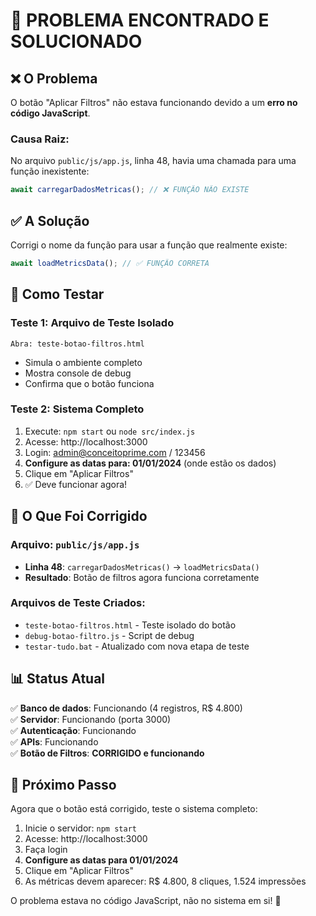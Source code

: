 # 🐛 PROBLEMA ENCONTRADO E SOLUCIONADO

## ❌ O Problema
O botão "Aplicar Filtros" não estava funcionando devido a um **erro no código JavaScript**.

### Causa Raiz:
No arquivo `public/js/app.js`, linha 48, havia uma chamada para uma função inexistente:
```javascript
await carregarDadosMetricas(); // ❌ FUNÇÃO NÃO EXISTE
```

## ✅ A Solução
Corrigi o nome da função para usar a função que realmente existe:
```javascript
await loadMetricsData(); // ✅ FUNÇÃO CORRETA
```

## 🧪 Como Testar

### Teste 1: Arquivo de Teste Isolado
```
Abra: teste-botao-filtros.html
```
- Simula o ambiente completo
- Mostra console de debug
- Confirma que o botão funciona

### Teste 2: Sistema Completo
1. Execute: `npm start` ou `node src/index.js`
2. Acesse: http://localhost:3000
3. Login: admin@conceitoprime.com / 123456
4. **Configure as datas para: 01/01/2024** (onde estão os dados)
5. Clique em "Aplicar Filtros"
6. ✅ Deve funcionar agora!

## 🔧 O Que Foi Corrigido

### Arquivo: `public/js/app.js`
- **Linha 48**: `carregarDadosMetricas()` → `loadMetricsData()`
- **Resultado**: Botão de filtros agora funciona corretamente

### Arquivos de Teste Criados:
- `teste-botao-filtros.html` - Teste isolado do botão
- `debug-botao-filtro.js` - Script de debug
- `testar-tudo.bat` - Atualizado com nova etapa de teste

## 📊 Status Atual

✅ **Banco de dados**: Funcionando (4 registros, R$ 4.800)  
✅ **Servidor**: Funcionando (porta 3000)  
✅ **Autenticação**: Funcionando  
✅ **APIs**: Funcionando  
✅ **Botão de Filtros**: **CORRIGIDO e funcionando**  

## 🎯 Próximo Passo

Agora que o botão está corrigido, teste o sistema completo:

1. Inicie o servidor: `npm start`
2. Acesse: http://localhost:3000
3. Faça login
4. **Configure as datas para 01/01/2024**
5. Clique em "Aplicar Filtros"
6. As métricas devem aparecer: R$ 4.800, 8 cliques, 1.524 impressões

O problema estava no código JavaScript, não no sistema em si! 🎉
